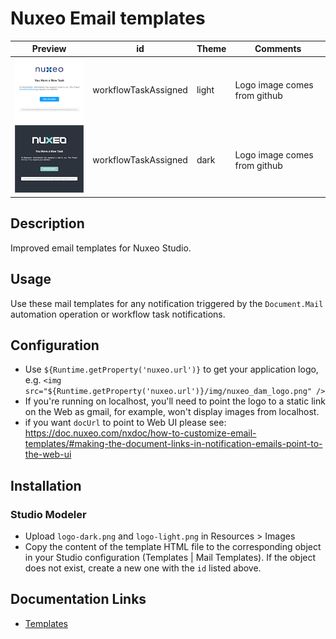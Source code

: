 # Nuxeo Email templates

Preview | id | Theme | Comments
--- | --- | --- | ---
![Light](light.png) | workflowTaskAssigned | light | Logo image comes from github
![Dark](dark.png) | workflowTaskAssigned | dark | Logo image comes from github

## Description

Improved email templates for Nuxeo Studio.

## Usage

Use these mail templates for any notification triggered by the `Document.Mail` automation operation or workflow task notifications.

## Configuration

* Use `${Runtime.getProperty('nuxeo.url')}` to get your application logo, e.g. `<img src="${Runtime.getProperty('nuxeo.url')}/img/nuxeo_dam_logo.png" />`
* If you're running on localhost, you'll need to point the logo to a static link on the Web as gmail, for example, won't display images from localhost.
* if you want `docUrl` to point to Web UI please see: https://doc.nuxeo.com/nxdoc/how-to-customize-email-templates/#making-the-document-links-in-notification-emails-point-to-the-web-ui

## Installation

### Studio Modeler

- Upload `logo-dark.png` and `logo-light.png` in Resources > Images
- Copy the content of the template HTML file to the corresponding object in your Studio configuration (Templates | Mail Templates). If the object does not exist, create a new one with the `id` listed above.

## Documentation Links

- [Templates](https://doc.nuxeo.com/studio/templates/)
